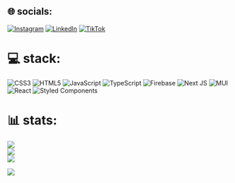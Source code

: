 
## 🌐 socials:
[![Instagram](https://img.shields.io/badge/Instagram-%23E4405F.svg?logo=Instagram&logoColor=white)](https://instagram.com/httpslucasvaz) [![LinkedIn](https://img.shields.io/badge/LinkedIn-%230077B5.svg?logo=linkedin&logoColor=white)](https://linkedin.com/in/lucasvazz) [![TikTok](https://img.shields.io/badge/TikTok-%23000000.svg?logo=TikTok&logoColor=white)](https://tiktok.com/@httpslucasvaz) 

# 💻 stack:
![CSS3](https://img.shields.io/badge/css3-%231572B6.svg?style=for-the-badge&logo=css3&logoColor=white) ![HTML5](https://img.shields.io/badge/html5-%23E34F26.svg?style=for-the-badge&logo=html5&logoColor=white) ![JavaScript](https://img.shields.io/badge/javascript-%23323330.svg?style=for-the-badge&logo=javascript&logoColor=%23F7DF1E) ![TypeScript](https://img.shields.io/badge/typescript-%23007ACC.svg?style=for-the-badge&logo=typescript&logoColor=white) ![Firebase](https://img.shields.io/badge/firebase-%23039BE5.svg?style=for-the-badge&logo=firebase) ![Next JS](https://img.shields.io/badge/Next-black?style=for-the-badge&logo=next.js&logoColor=white) ![MUI](https://img.shields.io/badge/MUI-%230081CB.svg?style=for-the-badge&logo=material-ui&logoColor=white) ![React](https://img.shields.io/badge/react-%2320232a.svg?style=for-the-badge&logo=react&logoColor=%2361DAFB) ![Styled Components](https://img.shields.io/badge/styled--components-DB7093?style=for-the-badge&logo=styled-components&logoColor=white)
# 📊 stats:
![](https://github-readme-stats.vercel.app/api?username=httpslucasvaz&theme=radical&hide_border=false&include_all_commits=false&count_private=true)<br/>
![](https://github-readme-streak-stats.herokuapp.com/?user=httpslucasvaz&theme=radical&hide_border=false)<br/>
![](https://github-readme-stats.vercel.app/api/top-langs/?username=httpslucasvaz&theme=radical&hide_border=false&include_all_commits=false&count_private=true&layout=compact)


![](https://quotes-github-readme.vercel.app/api?type=horizontal&theme=radical)

<!-- Proudly created with GPRM ( https://gprm.itsvg.in ) -->
